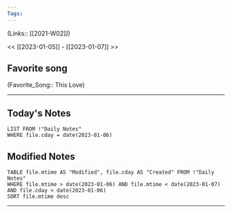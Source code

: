 ```yaml
---
Tags:
---
```

(Links:: [[2021-W02]])

<< [[2023-01-05]] - [[2023-01-07]] >>
## Favorite song
(Favorite_Song:: This Love)
___
## Today's Notes
```dataview
LIST FROM !"Daily Notes"
WHERE file.cday = date(2023-01-06)
```
## Modified Notes
```dataview
TABLE file.mtime AS "Modified", file.cday AS "Created" FROM !"Daily Notes" 
WHERE file.mtime > date(2023-01-06) AND file.mtime < date(2023-01-07) AND file.cday < date(2023-01-06)
SORT file.mtime desc
```
___
